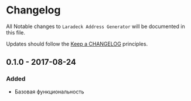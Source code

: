# Changelog

All Notable changes to `Laradeck Address Generator` will be documented in this file.

Updates should follow the [Keep a CHANGELOG](http://keepachangelog.com/) principles.

## 0.1.0 - 2017-08-24

### Added
- Базовая функциональность
<!-- 
### Deprecated
- Nothing

### Fixed
- Nothing

### Removed
- Nothing

### Security
- Nothing
-->
